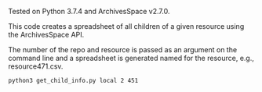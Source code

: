 Tested on Python 3.7.4 and ArchivesSpace v2.7.0.

This code creates a spreadsheet of all children of a given resource using the ArchivesSpace API.

The number of the repo and resource is passed as an argument on the command line and a spreadsheet is generated named for the resource, e.g., resource471.csv.

```python3 get_child_info.py local 2 451```
